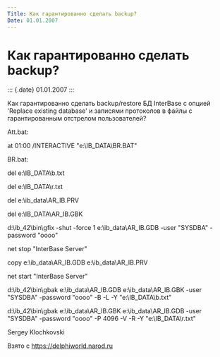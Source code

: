 ```yaml
---
Title: Как гарантированно сделать backup?
Date: 01.01.2007
---
```



Как гарантированно сделать backup?
==================================

::: {.date}
01.01.2007
:::

Как гарантированно сделать backup/restore БД InterBase с опцией
\'Replace existing database\' и записями протоколов в файлы с
гарантированным отстрелом пользователей?

Att.bat:

at 01:00 /INTERACTIVE \"e:\\IB\_DATA\\BR.BAT\"

BR.bat:

del e:\\IB\_DATA\\b.txt

del e:\\IB\_DATA\\r.txt

del e:\\ib\_data\\AR\_IB.PRV

del e:\\IB\_DATA\\AR\_IB.GBK

d:\\ib\_42\\bin\\gfix -shut -force 1 e:\\ib\_data\\AR\_IB.GDB -user
\"SYSDBA\" -password \"oooo\"

net stop \"InterBase Server\"

copy e:\\ib\_data\\AR\_IB.GDB e:\\ib\_data\\AR\_IB.PRV

net start \"InterBase Server\"

d:\\ib\_42\\bin\\gbak e:\\ib\_data\\AR\_IB.GDB e:\\ib\_data\\AR\_IB.GBK
-user \"SYSDBA\" -password \"oooo\" -B -L -Y \"e:\\IB\_DATA\\b.txt\"

d:\\ib\_42\\bin\\gbak e:\\ib\_data\\AR\_IB.GBK e:\\ib\_data\\AR\_IB.GDB
-user \"SYSDBA\" -password \"oooo\" -P 4096 -V -R -Y
\"e:\\IB\_DATA\\r.txt\"

Sergey Klochkovski

Взято с <https://delphiworld.narod.ru>
